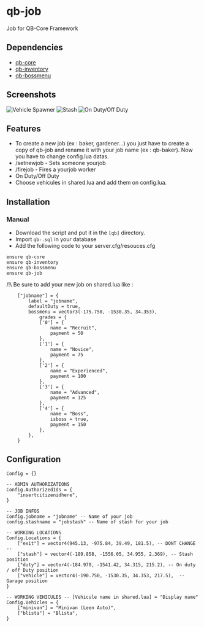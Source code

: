 # qb-job
Job for QB-Core Framework

## Dependencies
- [qb-core](https://github.com/qbcore-framework/qb-core)
- [qb-inventory](https://github.com/qbcore-framework/qb-inventory)
- [qb-bossmenu](https://github.com/qbcore-framework/qb-bossmenu)

## Screenshots
![Vehicle Spawner](https://imgur.com/bDYiFoG.png)
![Stash](https://imgur.com/8fvy9FA.png)
![On Duty/Off Duty](https://i.imgur.com/CM34EsL.png)

## Features
- To create a new job (ex : baker, gardener...) you just have to create a copy of qb-job and rename it with your job name (ex : qb-baker). Now you have to change config.lua datas. 
- /setnewjob - Sets someone yourjob
- /firejob - Fires a yourjob worker
- On Duty/Off Duty
- Choose vehicules in shared.lua and add them on config.lua.

## Installation
### Manual
- Download the script and put it in the `[qb]` directory.
- Import `qb-.sql` in your database
- Add the following code to your server.cfg/resouces.cfg
```
ensure qb-core
ensure qb-inventory
ensure qb-bossmenu
ensure qb-job
```

/!\ Be sure to add your new job on shared.lua like : 
```
	["jobname"] = {
		label = "jobname",
		defaultDuty = true,
		bossmenu = vector3(-175.750, -1530.35, 34.353),
			grades = {
            ['0'] = {
                name = "Recruit",
                payment = 50
            },
			['1'] = {
                name = "Novice",
                payment = 75
            },
			['2'] = {
                name = "Experienced",
                payment = 100
            },
			['3'] = {
                name = "Advanced",
                payment = 125
            },
			['4'] = {
                name = "Boss",
				isboss = true,
                payment = 150
            },
        },
	}

```

## Configuration
```
Config = {}

-- ADMIN AUTHORIZATIONS
Config.AuthorizedIds = {
    "insertcitizenidhere",
}

-- JOB INFOS
Config.jobname = "jobname" -- Name of your job
config.stashname = "jobstash" -- Name of stash for your job

-- WORKING LOCATIONS
Config.Locations = {
    ["exit"] = vector4(945.13, -975.84, 39.49, 181.5), -- DONT CHANGE --
    ["stash"] = vector4(-189.858, -1556.05, 34.955, 2.369), -- Stash position
    ["duty"] = vector4(-184.970, -1541.42, 34.315, 215.2), -- On duty / off Duty position
    ["vehicle"] = vector4(-190.750, -1530.35, 34.353, 217.5),  -- Garage position
}

-- WORKING VEHICULES -- [Vehicule name in shared.lua] = "Display name"
Config.Vehicles = {
    ["minivan"] = "Minivan (Leen Auto)", 
    ["blista"] = "Blista",
}
```
